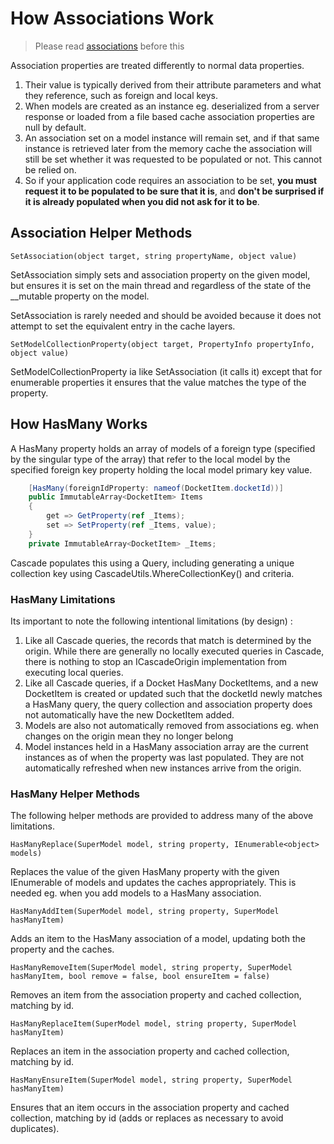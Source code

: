 # How Associations Work

> Please read [associations](./associations.html) before this

Association properties are treated differently to normal data properties.

1. Their value is typically derived from their attribute parameters and what they reference, such as foreign and local keys.
2. When models are created as an instance eg. deserialized from a server response or loaded from a file based cache association properties are null by default.
3. An association set on a model instance will remain set, and if that same instance is retrieved later from the memory cache the association will still
   be set whether it was requested to be populated or not. This cannot be relied on.
4. So if your application code requires an association to be set, **you must request it to be populated to be sure that it is**, and **don't be surprised if it is
   already populated when you did not ask for it to be**.

## Association Helper Methods

`SetAssociation(object target, string propertyName, object value)`

SetAssociation simply sets and association property on the given model, but ensures it is set on the main thread and regardless of the state of the __mutable property on the model.

SetAssociation is rarely needed and should be avoided because it does not attempt to set the equivalent entry in the cache layers.

`SetModelCollectionProperty(object target, PropertyInfo propertyInfo, object value)`

SetModelCollectionProperty ia like SetAssociation (it calls it) except that for enumerable properties it ensures that the value matches the type of the property.

## How HasMany Works

A HasMany property holds an array of models of a foreign type (specified by the singular type of the array) that refer to the local model by
the specified foreign key property holding the local model primary key value.

```csharp
    [HasMany(foreignIdProperty: nameof(DocketItem.docketId))]
    public ImmutableArray<DocketItem> Items
    {
        get => GetProperty(ref _Items);
        set => SetProperty(ref _Items, value);
    }
    private ImmutableArray<DocketItem> _Items;
```

Cascade populates this using a Query, including generating a unique collection key using CascadeUtils.WhereCollectionKey() and criteria.

### HasMany Limitations

Its important to note the following intentional limitations (by design) :

1. Like all Cascade queries, the records that match is determined by the origin. While there are generally no locally executed queries in Cascade, there is nothing to stop an ICascadeOrigin implementation from executing local queries.
2. Like all Cascade queries, if a Docket HasMany DocketItems, and a new DocketItem is created or updated such that the docketId newly matches a HasMany query, the query collection and association property does not automatically have the new DocketItem added. 
3. Models are also not automatically removed from associations eg. when changes on the origin mean they no longer belong  
4. Model instances held in a HasMany association array are the current instances as of when the property was last populated. They are not automatically refreshed when new instances arrive from the origin.

### HasMany Helper Methods

The following helper methods are provided to address many of the above limitations.

`HasManyReplace(SuperModel model, string property, IEnumerable<object> models)`

Replaces the value of the given HasMany property with the given IEnumerable of models and updates the caches appropriately.
This is needed eg. when you add models to a HasMany association.

`HasManyAddItem(SuperModel model, string property, SuperModel hasManyItem)`

Adds an item to the HasMany association of a model, updating both the property and the caches.

`HasManyRemoveItem(SuperModel model, string property, SuperModel hasManyItem, bool remove = false, bool ensureItem = false)`

Removes an item from the association property and cached collection, matching by id.

`HasManyReplaceItem(SuperModel model, string property, SuperModel hasManyItem)`

Replaces an item in the association property and cached collection, matching by id.

`HasManyEnsureItem(SuperModel model, string property, SuperModel hasManyItem)`

Ensures that an item occurs in the association property and cached collection, matching by id (adds or replaces as necessary to avoid duplicates).

